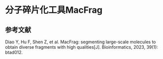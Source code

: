 # 分子碎片化工具MacFrag

## 参考文献
Diao Y, Hu F, Shen Z, et al. MacFrag: segmenting large-scale molecules to obtain diverse fragments with high qualities[J]. Bioinformatics, 2023, 39(1): btad012.  